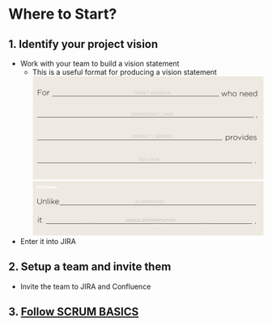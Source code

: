 # Where to Start?
## 1. Identify your project vision
- Work with your team to build a vision statement
    - This is a useful format for producing a vision statement
        ![alt text](images/elevator-pitch.png "Elevator Pitch")
- Enter it into JIRA
## 2. Setup a team and invite them
- Invite the team to JIRA and Confluence
## 3. [Follow SCRUM BASICS](scrum-basics.md)
